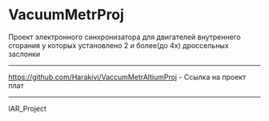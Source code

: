 # VacuumMetrProj
Проект электронного синхронизатора для двигателей внутреннего сгорания у которых установлено 2 и более(до 4х) дроссельных заслонки
____________________________________________________
https://github.com/Harakivi/VaccumMetrAltiumProj - Ссылка на проект плат
____________________________________________________
IAR_Project
